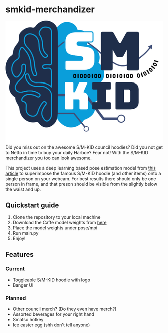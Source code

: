 # smkid-merchandizer
![S/M-KID logo.coolimagefileformat](https://github.com/AntonJorg/smkid-merchandizer/blob/main/img/logo.png)
Did you miss out on the awesome S/M-KID council hoodies? Did you not get to Netto in time to buy your daily Harboe? Fear not! With the S/M-KID merchandizer you too can look awesome.

This project uses a deep learning based pose estimation model from [this article](https://learnopencv.com/deep-learning-based-human-pose-estimation-using-opencv-cpp-python/) to superimpose the famous S/M-KID hoodie (and other items) onto a single person on your webcam. For best results there should only be one person in frame, and that preson should be visible from the slightly below the waist and up.

## Quickstart guide

1. Clone the repository to your local machine
2. Download the Caffe model weights from [here](http://posefs1.perception.cs.cmu.edu/OpenPose/models/pose/mpi/pose_iter_160000.caffemodel)
3. Place the model weights under pose/mpi
4. Run main.py
5. Enjoy!

## Features
### Current
- Toggleable S/M-KID hoodie with logo
- Banger UI

### Planned
- Other council merch? (Do they even have merch?)
- Assorted beverages for your right hand
- Smatso hotkey
- Ice easter egg (shh don't tell anyone)
